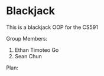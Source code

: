 # Blackjack
This is a blackjack OOP for the CS591



Group Members:

1. Ethan Timoteo Go
2. Sean Chun

Plan:
